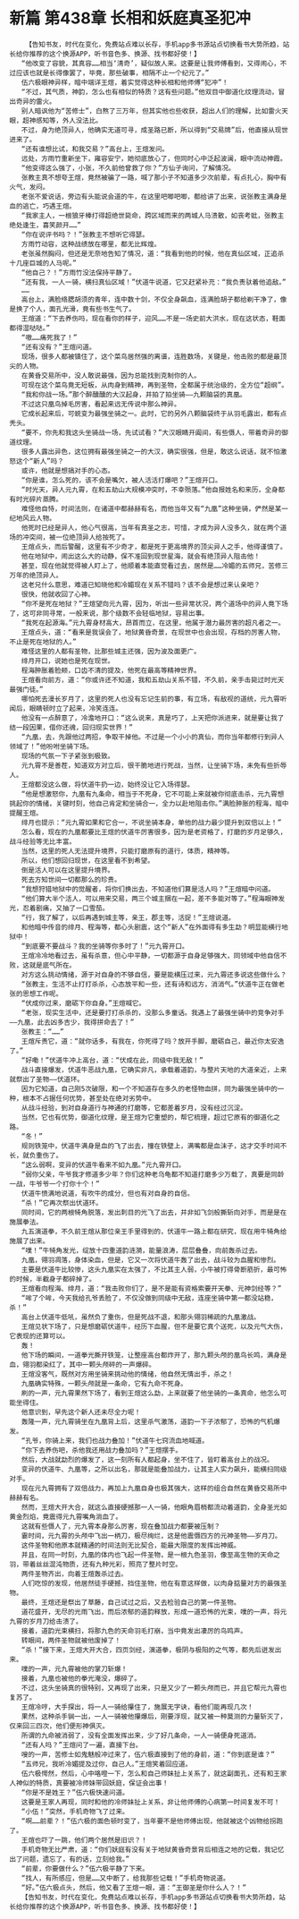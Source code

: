 # 新篇 第438章 长相和妖庭真圣犯冲
        【告知书友，时代在变化，免费站点难以长存，手机app多书源站点切换看书大势所趋，站长给你推荐的这个换源APP，听书音色多、换源、找书都好使！】
       “他改变了容貌，其真容……相当‘清奇’，疑似故人来。这要是让我师傅看到，又得闹心，不过应该也就是长得像罢了，毕竟，那些破事，相隔不止一个纪元了。”
       伍六极眼神异样，暗中端详王煊，着实觉得这种长相和他师傅“犯冲”！
       “不过，其气质，神韵，怎么也有相似的特质？这有些问题。”他双目中御道化纹理流动，冒出奇异的雷火。
       别人暗讽他为“苦修士”，白熬了三万年，但其实他也些收获，超出人们的理解，比如雷火天眼，超神感知等，外人没法比。
       不过，身为绝顶异人，他确实无道可寻，成圣路已断，所以得到“交易牌”后，他直接从现世进来了。
       “还有谁想比试，和我交易？”高台上，王煊发问。
       远处，方雨竹重新坐下，雍容安宁，她彻底放心了，但同时心中泛起波澜，眼中流动神霞。
       “他变得这么强了，小张，不久前他曾救了你？”方仙子询问，了解情况。
       张教主真不想夸王煊，竟然被骗了一路，喊了那小子不知道多少次前辈，有点扎心，胸中有火气，发闷。
       老张不爱说话，旁边有头能说会道的牛，在这里吧唧吧唧，都给讲了出来，说张教主满身是血的逃亡，巧遇王煊。
       “我家主人，一根狼牙棒打得超绝世毙命，跨区域而来的两城人马溃散，如丧考妣，张教主绝处逢生，喜笑颜开……”
       “你在说评书吗？！”张教主不想听它得瑟。
       方雨竹动容，这种战绩放在哪里，都无比辉煌。
       老张虽然胸闷，但还是无奈地告知了情况，道：“我看到他的时候，他在真仙区域，正追杀十几座巨城的人马呢。”
       “他自己？！”方雨竹没法保持平静了。
       “还有我，一人一骑，横扫真仙区域！”伏道牛说道，它又赶紧补充：“我负责驮着他追敌。”
       ……
       高台上，满脸络腮胡须的青年，连中数十剑，不仅全身飙血，连满脸胡子都给剃干净了，像是换了个人，面孔光滑，竟有些书生气了。
       王煊道：“下去养伤吗，现在看你的样子，迎风……不是一场史前大洪水，现在这状态，鞋面都得湿哒哒。”
       “嗷……痛死我了！”
       “还有没有？”王煊问道。
       现场，很多人都被镇住了，这个菜鸟居然强的离谱，连胜数场，关键是，他击败的都是最顶尖的人物。
       在黄昏交易所中，没人敢说最强，因为总能找到克制你的人。
       可现在这个菜鸟竟无短板，从肉身到精神，再到圣物，全都属于统治级的，全方位“超纲”。
       “我和你战一场。”那个醉醺醺的大汉起身，并拍了拍坐骑——九颗脑袋的真凰。
       不过这只凰鸟掉毛厉害，看起来远无传说中那么神异。
       它成长起来后，可蜕变为最强坐骑之一。此时，它的另外八颗脑袋终于从羽毛露出，都有点秃头。
       “要不，你先和我这头坐骑战一场，先试试看？”大汉眼睛开阖间，有些慑人，带着奇异的御道纹理。
       很多人露出异色，这位拥有最强坐骑之一的大汉，确实很强，但是，敢这么说话，就不怕激怒这个“新人”吗？
       或许，他就是想搞对手的心态。
       “你是谁，怎么死的，该不会是嘴欠，被人活活打爆吧？”王煊开口。
       “时光天，异人元九霄，在和五劫山大规模冲突时，不幸殒落。”他自报姓名和来历，全身都有时光碎片蒸腾。
       难怪他自恃，时间法则，在诸道中都赫赫有名，而他当年又有“九凰”这种坐骑，俨然是某一纪地风云人物。
       他死时已经是异人，他心气很高，当年有真圣之志，可惜，才成为异人没多久，就在两个道场的冲突间，被一位绝顶异人给按死了。
       王煊点头，而后警醒，这里有不少奇才，都是死于更高境界的顶尖异人之手，他得谨慎了。
       他在地狱中，闹出这么大的动静，保不准回到现世星海，就会有绝顶异人阻击他！
       甚至，现在他就觉得被人盯上了，他顺着本能直觉看过去，居然是……冷媚的五师兄，苦修三万年的绝顶异人。
       这老兄什么意思，难道已知晓他和冷媚现在关系不错吗？该不会是想过来认亲吧？
       很快，他就收回了心神。
       “你不是死在地狱？”王煊望向元九霄，因为，听出一些异常状况，两个道场中的异人竟下场了，这可非同寻常，一般来说，那个级数不会轻临地狱，容易出事。
       “我死在起源海。”元九霄身材高大，昂首而立，在这里，他属于潜力最厉害的超凡者之一。
       王煊点头，道：“看来是我误会了，地狱黄昏奇景，在现世中也会出现，存档的厉害人物，不止是死在地狱的人。”
       难怪这里的人都有圣物，比那些城主还强，因为波及面更广。
       绯月开口，说她也是死在现世。
       程海肿胀着脸颊，口齿不清的提及，他死在最高等精神世界。
       王煊看向前方，道：“你或许还不知道，我和五劫山关系不错，不久前，亲手击毙过时光天最强门徒。”
       哪怕死去漫长岁月了，这里的死人也没有忘记生前的事，有立场，有敌视的道统，元九霄听闻后，眼睛顿时立了起来，冷笑连连。
       他没有一点醉意了，冷澹地开口：“这么说来，真是巧了，上天把你派进来，就是要让我了结一段因果，借你还魂，回归现实世界！”
       “九凰，去，先跟他过两招，争取干掉他。不过是一个小小的真仙，而你当年都修行到异人领域了！”他吩咐坐骑下场。
       现场的气氛一下子紧张到极致。
       元九霄不是善茬，知道双方对立后，很干脆地进行死战，当然，让坐骑下场，未免有些折辱人。
       王煊都没这么做，将伏道牛扔一边，始终没让它入场得瑟。
       “他是想激怒你，九凰有九条命，相当于不死身，它不可能上来就被你彻底击杀，元九霄想挑起你的情绪，关键时刻，他自己肯定和坐骑合一，全力以赴地阻击你。”满脸肿胀的程海，暗中提醒王煊。
       绯月也提示：“元九霄如果和它合一，不说坐骑本身，单他的战力最少提升到双倍以上！”
       怎么看，现在的九凰都要比王煊的伏道牛厉害很多，因为是老资格了，打磨的岁月足够久，战斗经验等无比丰富。
       当然，这里的死人无法提升境界，只能打磨原有的道行，体质，精神等。
       所以，他们想回归现世，在这里看不到希望。
       倒是活人可以在这里提升境界。
       死去方知世间一切都那么的珍贵。
       “我想狩猎地狱中的觉醒者，将你们换出去，不知道他们算是活人吗？”王煊暗中问道。
       “他们算大半个活人，可以用来交易，两三个城主捆在一起，差不多能对等了。”程海眼神发光，忍着剧痛，又抽了一口雪茄。
       “行，我了解了，以后再遇到城主等，亲王，郡主等，活捉！”王煊说道。
       和他暗中传音的绯月、程海等，都心头剧震，这个“新人”在外面得有多生勐？明显能横行地狱中！
       “到底要不要战斗？我的坐骑等你多时了！”元九霄开口。
       王煊冷冷地看过去，虽有杀意，但心中平静，一切都源于自身足够强大，同领域中他自信不败，这就是底气所在。
       对方这么挑动情绪，源于对自身的不够自信，要是能横压过来，元九霄还多说这些做什么？
       “张教主，生活不止打打杀杀，心态放平和一些，还有诗和远方，消消气。”伏道牛正在做老张的思想工作呢。
       “伏成你过来，磨砺下你自身。”王煊喊它。
       “老张，现实生活中，还是要打打杀杀的，没那么多童话。我遇上了最强坐骑中的竞争对手——九凰，此去凶多吉少，我得拼命去了！”
       张教主：“……”
       王煊斥责它，道：“就你话多，有我在，你死得了吗？放开手脚，磨砺自己，最近你太安逸了。”
       “好嘞！”伏道牛冲上高台，道：“伏成在此，同级中我无敌！”
       战斗直接爆发，伏道牛恶战九凰，它确实非凡，承载着道韵，与整片天地的大道亲近，上来就祭出了圣物——伏道环。
       因为它知道，自己刚5次破限，和一个不知道存在多久的老怪物血拼，同为最强坐骑中的一种，根本不占据任何优势，甚至处在绝对劣势中。
       从战斗经验，到对自身道行与神通的打磨等，它都差着岁月，没有经过沉淀。
       当然，它也有优势，御道化纹理，是王煊为它重塑的，帮它梳理，超过它原有的御道化之路。
       “冬！”
       规则铁笼中，伏道牛满身是血的飞了出去，撞在铁壁上，满嘴都是血沫子，这才交手时间不长，就负重伤了。
       “这么弱啊，变异的伏道牛看来不如九凰。”元九霄开口。
       “弱你父亲，牛爷我才修道多少年？你们这种老乌龟都不知道打磨多少万载了，真要是同龄一战，牛爷爷一个打你十个！”
       伏道牛愤满地说道，有吹牛的成分，但也有对自身的自信。
       “杀！”它再次祭出伏道环。
       同时间，它的两根犄角脱落，发出刺目的光飞了出去，并非如飞剑般撕斩向对手，而是是在施展拳法。
       九五演道拳，不久前王煊从那位亲王手里得到的，伏道牛一路上都在研究，现在用牛犄角给施展了出来。
       “噗！”牛犄角发光，绽放十四重道韵涟漪，能量浪涛，层层叠叠，向前轰杀过去。
       九凰，翎羽凋落，身体染血，但是，它又一次将伏道牛轰了出去，战斗较为血腥和惨烈。
       主要是伏道牛比较惨，这头九凰实在太强了，不比其主人弱，小牛被打得骨断筋折，最可怖的时候，半截身子都碎掉了。
       王煊看向程海、绯月，道：“我击败你们了，是不是能有资格索要开天拳、元神剑经等？”
       “哞了个哞，今天我给孔爷丢脸了，不仅没做到同级中无敌，连座坐骑中第一都没站稳，杀！”
       高台上伏道牛低吼，虽然负了重伤，但是死战不退，和那头翎羽稀疏的九凰激战。
       王煊见状下场了，只是想磨砺伏道牛，经历下血腥，但不是要它真个送死，以及元气大伤，它表现的还算可以。
       轰！
       他下场的瞬间，一道拳光撕开铁笼，让整座高台都炸开了，那九颗头颅的凰鸟长鸣，满身是血，翎羽都染红了，其中一颗头颅砰的一声爆碎。
       王煊没客气，既然对方用坐骑来挑动他的情绪，他自然无情出手，杀之！
       九凰确实特殊，一颗头颅就是一条命，它有九命不死身。
       刷的一声，元九霄果然下场了，看到王煊这么勐，上来就要了他坐骑的一条真命，他怎么可能坐得住。
       他意识到，早先这个新人还未尽全力呢！
       轰隆一声，元九霄骑坐在九凰背上后，这里杀气激荡，道韵一下子浓郁了，恐怖的气机爆发。
       “孔爷，你骑上来，我们也战力叠加！”伏道牛七窍流血地喊道。
       “你下去养伤吧，杀他我还用战力叠加吗？”王煊摆手。
       然后，大战就勐烈的爆发了，这一刻所有人都起身，坐不住了，皆盯着高台上的战况。
       变异的伏道牛、九凰等，之所以出名，那就是能叠加战力，让其主人实力飙升，能横扫同级对手。
       现在元九霄拥有了双倍战力，再加上九凰自身也极其强大，这样的组合自然在黄昏交易所中赫赫有名。
       然而，王煊大开大合，就这么直接硬撼那一人一骑，他眼角眉梢都流动着道韵，全身圣光如黄金烈焰，竟震得元九霄嘴角淌血了。
       这就有些慑人了，元九霄本身那么厉害，现在叠加战力都要被压制？
       霎时间，元九霄的头颅中飞出一柄刀，极尽绚烂，这是他震慑四方的元神圣物——岁月刀。
       这件圣物和他原本就精通的时间法则无比契合，能最大限度的发挥出神威。
       并且，在同一时刻，九凰的体内也飞起一件圣物，是一根九色圣羽，像至高生物的天命之羽，带着丝丝混沌物质，还有九种光彩，照亮了整片时空。
       两件圣物齐出，向着王煊轰杀过去。
       人们吃惊的发现，他居然徒手硬撼，挡住圣物，他在有意这样做，以肉身掂量对方的最强圣物。
       最终，王煊还是祭出了草藤，自己试过之后，又去检验自己的第一件圣物。
       道花盛开，无尽的光雨飞出，而后浓郁的道韵释放，形成一道恐怖的光束，噗的一声，将元九霄的岁月刀给击溃了。
       接着，道韵光束横扫，将那九色的天命羽毛打崩，当中竟发出凄厉的鸟鸣声。
       转眼间，两件圣物就被他废掉了！
       “杀！”接下来，王煊大开大合，四页剑经，演道拳，极阴与极阳的之气等，都先后迸发出来。
       噗的一声，元九霄被他的掌刀斩爆！
       接着，九凰也被他的拳光淹没，爆碎了。
       不过，这头坐骑真的很特别，又再现了出来，只是又少了一颗头颅而已，并且它帮元九霄也复苏了。
       王煊冷哼，大手探出，将一人一骑给攥住了，施展无字诀，看他们能再现几次！
       果然，这种杀手锏一出，一人一骑被他攥爆后，刚要浮现，就又被一种莫测的力量斩灭了，仅来回三四次，他们便形神俱灭。
       所谓的九命被消弱了，没有全面发挥出来，少了好几条命，一人一骑便身死道消。
       “还有人吗？”王煊问了一遍，直接下台。
       嗖的一声，苦修士如鬼魅般冲过来了，伍六极直接到了他的身前，道：“你到底是谁？”
       “五师兄，我听冷媚提及过你，自己人。”王煊笑着回应道。
       伍六极愕然，然后，心中咯噔一下，怎么和自己师妹扯上关系了，就这副面孔，还有和王家人神似的特质，真要被冷师妹带回妖庭，保证会出事！
       “你是不是姓王？”伍六极快速问道。
       这要是王家人再现，同时和他的冷师妹扯上关系，非让他师傅的心病第一时间复发不可！
       “小伍！”突然，手机奇物飞了过来。
       “啊……前辈？！”伍六极的面色顿时变了，当年要不是他师傅出现，他就被这个凶物给拐跑了。
       王煊也吓了一跳，他们两个居然是旧识？！
       手机奇物无比严肃，道：“你们妖庭有没有关于地狱黄昏奇景背后相连之地的记载，我记忆出了问题，遗忘了，有的话，立刻给我。”
       “前辈，你要做什么？”伍六极平静了下来。
       “找人，有所感应，但是……又中断了，给我那些记载！”手机奇物说道。
       “好。”伍六极点头，然后，他又看了王煊一眼，道：“王御圣是你什么人？！”
       【告知书友，时代在变化，免费站点难以长存，手机app多书源站点切换看书大势所趋，站长给你推荐的这个换源APP，听书音色多、换源、找书都好使！】